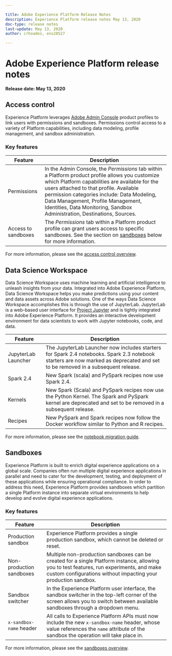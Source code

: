 ```yaml
---

title: Adobe Experience Platform Release Notes
description: Experience Platform release notes May 13, 2020
doc-type: release notes
last-update: May 13, 2020
author: crhoades, ens28527

---
```


# Adobe Experience Platform release notes 

**Release date: May 13, 2020**

## Access control

Experience Platform leverages [Adobe Admin Console](https://adminconsole.adobe.com) product profiles to link users with permissions and sandboxes. Permissions control access to a variety of Platform capabilities, including data modeling, profile management, and sandbox administration.

### Key features

|Feature | Description|
|--- | ---|
|Permissions | In the Admin Console, the _Permissions_ tab within a Platform product profile allows you customize which Platform capabilities are available for the users attached to that profile. Available permission categories include: Data Modeling, Data Management, Profile Management, Identities, Data Monitoring, Sandbox Administration, Destinations, Sources.|
|Access to sandboxes | The _Permissions_ tab within a Platform product profile can grant users access to specific sandboxes. See the section on [sandboxes](#sandboxes) below for more information.|

For more information, please see the [access control overview](../../access-control/home.md).

## Data Science Workspace

Data Science Workspace uses machine learning and artificial intelligence to unleash insights from your data. Integrated into Adobe Experience Platform, Data Science Workspace helps you make predictions using your content and data assets across Adobe solutions. One of the ways Data Science Workspace accomplishes this is through the use of JupyterLab. JupyterLab is a web-based user interface for <a href="https://jupyter.org/" target="_blank">Project Jupyter</a> and is tightly integrated into Adobe Experience Platform. It provides an interactive development environment for data scientists to work with Jupyter notebooks, code, and data.

|Feature | Description|
|--- | ---|
| JupyterLab Launcher | The JupyterLab Launcher now includes starters for Spark 2.4 notebooks. Spark 2.3 notebook starters are now marked as deprecated and set to be removed in a subsequent release. |
| Spark 2.4 | New Spark (scala) and PySpark recipes now use Spark 2.4. |
| Kernels | New Spark (Scala) and PySpark recipes now use the Python Kernel. The Spark and PySpark kernel are deprecated and set to be removed in a subsequent release. |
| Recipes | New PySpark and Spark recipes now follow the Docker workflow similar to Python and R recipes.|

For more information, please see the [notebook migration guide](../../data-science-workspace/recipe-notebook-migration.md).

## Sandboxes

Experience Platform is built to enrich digital experience applications on a global scale. Companies often run multiple digital experience applications in parallel and need to cater for the development, testing, and deployment of these applications while ensuring operational compliance. In order to address this need, Experience Platform provides sandboxes which partition a single Platform instance into separate virtual environments to help develop and evolve digital experience applications.

### Key features

|Feature | Description|
|--- | ---|
|Production sandbox | Experience Platform provides a single production sandbox, which cannot be deleted or reset.|
|Non-production sandboxes | Multiple non-production sandboxes can be created for a single Platform instance, allowing you to test features, run experiments, and make custom configurations without impacting your production sandbox.|
|Sandbox switcher | In the Experience Platform user interface, the sandbox switcher in the top-left corner of the screen allows you to switch between available sandboxes through a dropdown menu.|
|`x-sandbox-name` header | All calls to Experience Platform APIs must now include the new `x-sandbox-name` header, whose value references the `name` attribute of the sandbox the operation will take place in.|

For more information, please see the [sandboxes overview](../../sandboxes/home.md).